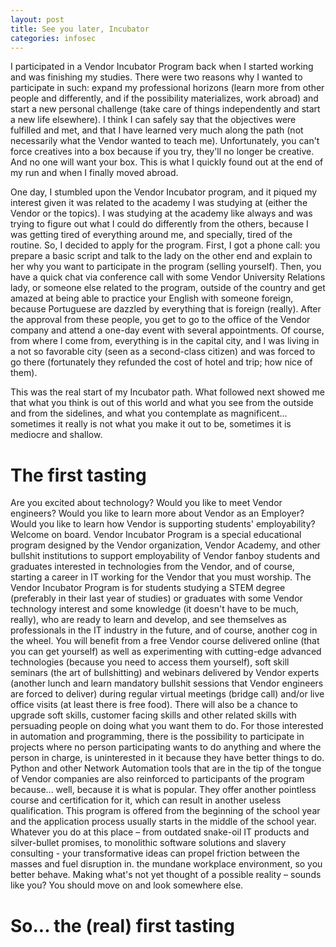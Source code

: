 ```yaml
---
layout: post
title: See you later, Incubator
categories: infosec
---
```


I participated in a Vendor Incubator Program back when I started working and was finishing my studies. There were two reasons why I wanted to participate in such: expand my professional horizons (learn more from other people and differently, and if the possibility materializes, work abroad) and start a new personal challenge (take care of things independently and start a new life elsewhere). I think I can safely say that the objectives were fulfilled and met, and that I have learned very much along the path (not necessarily what the Vendor wanted to teach me). Unfortunately, you can't force creatives into a box because if you try, they'll no longer be creative. And no one will want your box. This is what I quickly found out at the end of my run and when I finally moved abroad.

One day, I stumbled upon the Vendor Incubator program, and it piqued my interest given it was related to the academy I was studying at (either the Vendor or the topics). I was studying at the academy like always and was trying to figure out what I could do differently from the others, because I was getting tired of everything around me, and specially, tired of the routine. So, I decided to apply for the program. First, I got a phone call: you prepare a basic script and talk to the lady on the other end and explain to her why you want to participate in the program (selling yourself). Then, you have a quick chat via conference call with some Vendor University Relations lady, or someone else related to the program, outside of the country and get amazed at being able to practice your English with someone foreign, because Portuguese are dazzled by everything that is foreign (really). After the approval from these people, you get to go to the office of the Vendor company and attend a one-day event with several appointments. Of course, from where I come from, everything is in the capital city, and I was living in a not so favorable city (seen as a second-class citizen) and was forced to go there (fortunately they refunded the cost of hotel and trip; how nice of them).

This was the real start of my Incubator path. What followed next showed me that what you think is out of this world and what you see from the outside and from the sidelines, and what you contemplate as magnificent... sometimes it really is not what you make it out to be, sometimes it is mediocre and shallow. 

# The first tasting

Are you excited about technology? Would you like to meet Vendor engineers? Would you like to learn more about Vendor as an Employer? Would you like to learn how Vendor is supporting students' employability? Welcome on board. Vendor Incubator Program is a special educational program designed by the Vendor organization, Vendor Academy, and other bullshit institutions to support employability of Vendor fanboy students and graduates interested in technologies from the Vendor, and of course, starting a career in IT working for the Vendor that you must worship. The Vendor Incubator Program is for students studying a STEM degree (preferably in their last year of studies) or graduates with some Vendor technology interest and some knowledge (it doesn't have to be much, really), who are ready to learn and develop, and see themselves as professionals in the IT industry in the future, and of course, another cog in the wheel. You will benefit from a free Vendor course delivered online (that you can get yourself) as well as experimenting with cutting-edge advanced technologies (because you need to access them yourself), soft skill seminars (the art of bullshitting) and webinars delivered by Vendor experts (another lunch and learn mandatory bullshit sessions that Vendor engineers are forced to deliver) during regular virtual meetings (bridge call) and/or live office visits (at least there is free food). There will also be a chance to upgrade soft skills, customer facing skills and other related skills with persuading people on doing what you want them to do. For those interested in automation and programming, there is the possibility to participate in projects where no person participating wants to do anything and where the person in charge, is uninterested in it because they have better things to do. Python and other Network Automation tools that are in the tip of the tongue of Vendor companies are also reinforced to participants of the program because... well, because it is what is popular. They offer another pointless course and certification for it, which can result in another useless qualification. This program is offered from the beginning of the school year and the application process usually starts in the middle of the school year. Whatever you do at this place – from outdated snake-oil IT products and silver-bullet promises, to monolithic software solutions and slavery consulting - your transformative ideas can propel friction between the masses and fuel disruption in. the mundane workplace environment, so you better behave. Making what's not yet thought of a possible reality – sounds like you? You should move on and look somewhere else.

# So... the (real) first tasting
